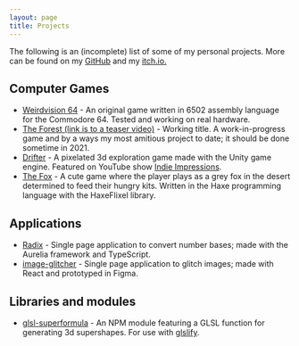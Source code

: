 ```yaml
---
layout: page
title: Projects
---
```


The following is an (incomplete) list of some of my personal projects. More can be found on my [GitHub](https://github.com/Softwave) and my [itch.io.](https://softwave.itch.io/)

## Computer Games

- [Weirdvision 64](https://softwave.itch.io/weirdvision-64) - An original game written in 6502 assembly language for the Commodore 64. Tested and working on real hardware.
- [The Forest (link is to a teaser video)](https://www.youtube.com/watch?v=bRkSEWZPY-E) - Working title. A work-in-progress game and by a ways my most amitious project to date; it should be done sometime in 2021.
- [Drifter](https://softwave.itch.io/drifter) - A pixelated 3d exploration game made with the Unity game engine. Featured on YouTube show [Indie Impressions](https://www.youtube.com/watch?v=5CsT9GJ7l4M).
- [The Fox](https://softwave.itch.io/the-fox) - A cute game where the player plays as a grey fox in the desert determined to feed their hungry kits. Written in the Haxe programming language with the HaxeFlixel library.

## Applications

- [Radix](http://www.s0ftwave.com/radix-app/) - Single page application to convert number bases; made with the Aurelia framework and TypeScript.
- [image-glitcher](http://www.s0ftwave.com/image-glitcher/) - Single page application to glitch images; made with React and prototyped in Figma.

## Libraries and modules

- [glsl-superformula](https://www.npmjs.com/package/glsl-superformula) - An NPM module featuring a GLSL function for generating 3d supershapes. For use with [glslify](https://www.npmjs.com/package/glslify).
